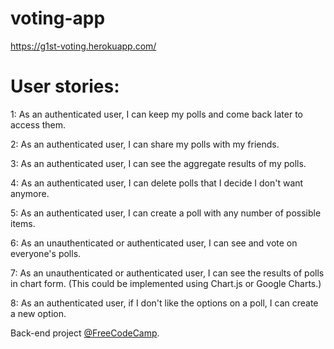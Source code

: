 # voting-app

https://g1st-voting.herokuapp.com/

# User stories:

1: As an authenticated user, I can keep my polls and come back later to access them.

2: As an authenticated user, I can share my polls with my friends.

3: As an authenticated user, I can see the aggregate results of my polls.

4: As an authenticated user, I can delete polls that I decide I don't want anymore.

5: As an authenticated user, I can create a poll with any number of possible items.

6: As an unauthenticated or authenticated user, I can see and vote on everyone's polls.

7: As an unauthenticated or authenticated user, I can see the results of polls in chart form. (This could be implemented using Chart.js or Google Charts.)

8: As an authenticated user, if I don't like the options on a poll, I can create a new option.


Back-end project [@FreeCodeCamp](https://freecodecamp.com).
